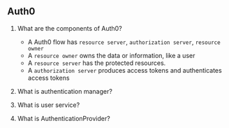 ## Auth0
1. What are the components of Auth0?
    - A Auth0 flow has `resource server`, `authorization server`, `resource owner`
    - A `resource owner` owns the data or information, like a user
    - A `resource server` has the protected resources.
    - A `authorization server` produces access tokens and authenticates access tokens 

2. What is authentication manager? 
3. What is user service?
4. What is AuthenticationProvider? 
